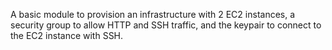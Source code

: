 A basic module to provision an infrastructure with 2 EC2 instances, a security group to allow HTTP and SSH traffic, and the keypair to connect to the EC2 instance with SSH.
